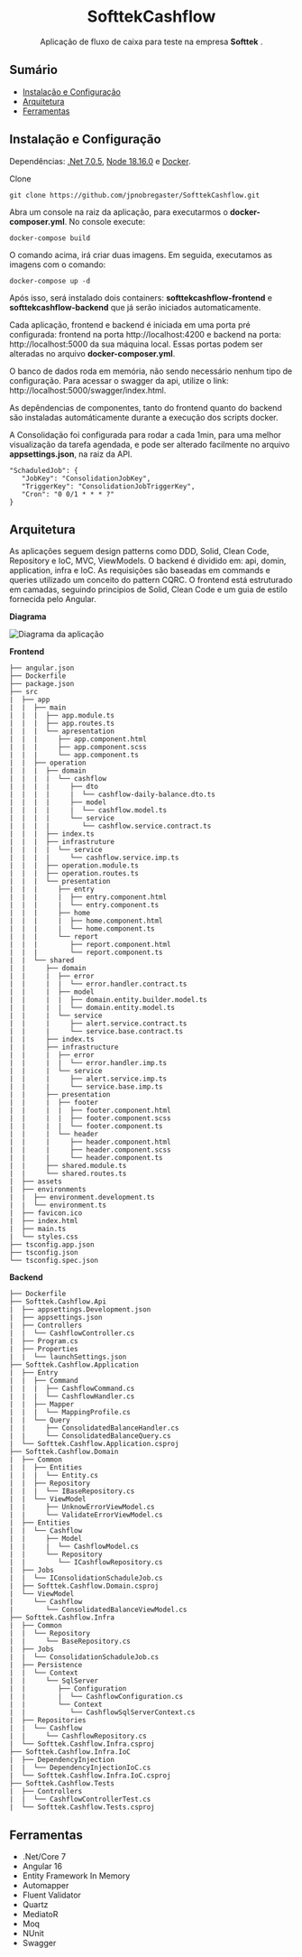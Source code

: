 <h1 align="center">SofttekCashflow</h1>

<p align="center">
	Aplicação de fluxo de caixa para teste na empresa <b>Softtek</b> .
  <br>
</p>

<h2>Sumário</h2>
<ul>
    <li><a href="#ins">Instalação e Configuração</a></li>
    <li><a href="#arq">Arquitetura</a></li>
    <li><a href="#fer">Ferramentas</a></li>
</ul>
<h2 id="ins">Instalação e Configuração</h2>
<p>Dependências: <a href="https://dotnet.microsoft.com/en-us/download/dotnet/7.0">.Net 7.0.5</a>, <a href="https://nodejs.org/dist/v18.16.0/">Node 18.16.0</a> e <a href="https://www.docker.com/products/docker-desktop/">Docker</a>.</p>

Clone

    git clone https://github.com/jpnobregaster/SofttekCashflow.git

<p>Abra um console na raiz da aplicação, para executarmos o <b>docker-composer.yml</b>. No console execute:

    docker-compose build
O comando acima, irá criar duas imagens. Em seguida, executamos as imagens com o comando:

    docker-compose up -d
Após isso, será instalado dois containers: <b>softtekcashflow-frontend</b> e <b>softtekcashflow-backend</b> que já serão iniciados automaticamente.

Cada aplicação, frontend e backend é iniciada em uma porta pré configurada:
frontend na porta http://localhost:4200 e backend na porta: http://localhost:5000 da sua máquina local.
Essas portas podem ser alteradas no arquivo <b>docker-composer.yml</b>.

O banco de dados roda em memória, não sendo necessário nenhum tipo de configuração.
Para acessar o swagger da api, utilize o link:  http://localhost:5000/swagger/index.html.

As depêndencias de componentes, tanto do frontend quanto do backend são instaladas automáticamente durante a execução dos scripts docker.

A Consolidação foi configurada para rodar a cada 1min, para uma melhor visualização da tarefa agendada, e pode ser alterado facilmente no arquivo <b>appsettings.json</b>, na raiz da API.

    "SchaduledJob": {
       "JobKey": "ConsolidationJobKey",
       "TriggerKey": "ConsolidationJobTriggerKey",
       "Cron": "0 0/1 * * * ?"
    }
</p>

<h2 id="arq">Arquitetura</h2>
As aplicações seguem design patterns como DDD, Solid, Clean Code, Repository e IoC, MVC, ViewModels.
O backend é dividido em: api, domin, application, infra e IoC. As requisições são baseadas em commands e queries utilizado um conceito do pattern CQRC. O frontend está estruturado em camadas, seguindo principios de Solid, Clean Code e um guia de estilo fornecida pelo Angular.


**Diagrama**

![Diagrama da aplicação](https://github.com/jpnobregaster/SofttekCashflow/blob/main/diagrama.png)


**Frontend**
```
├── angular.json                             
├── Dockerfile
├── package.json
├── src
|  ├── app
|  |  ├── main
|  |  |  ├── app.module.ts
|  |  |  ├── app.routes.ts
|  |  |  └── apresentation
|  |  |     ├── app.component.html
|  |  |     ├── app.component.scss
|  |  |     └── app.component.ts
|  |  ├── operation
|  |  |  ├── domain
|  |  |  |  └── cashflow
|  |  |  |     ├── dto
|  |  |  |     |  └── cashflow-daily-balance.dto.ts
|  |  |  |     ├── model
|  |  |  |     |  └── cashflow.model.ts
|  |  |  |     └── service
|  |  |  |        └── cashflow.service.contract.ts
|  |  |  ├── index.ts
|  |  |  ├── infrastruture
|  |  |  |  └── service
|  |  |  |     └── cashflow.service.imp.ts
|  |  |  ├── operation.module.ts
|  |  |  ├── operation.routes.ts
|  |  |  └── presentation
|  |  |     ├── entry
|  |  |     |  ├── entry.component.html
|  |  |     |  └── entry.component.ts
|  |  |     ├── home
|  |  |     |  ├── home.component.html
|  |  |     |  └── home.component.ts
|  |  |     └── report
|  |  |        ├── report.component.html
|  |  |        └── report.component.ts
|  |  └── shared
|  |     ├── domain
|  |     |  ├── error
|  |     |  |  └── error.handler.contract.ts
|  |     |  ├── model
|  |     |  |  ├── domain.entity.builder.model.ts
|  |     |  |  └── domain.entity.model.ts
|  |     |  └── service
|  |     |     ├── alert.service.contract.ts
|  |     |     └── service.base.contract.ts
|  |     ├── index.ts
|  |     ├── infrastructure
|  |     |  ├── error
|  |     |  |  └── error.handler.imp.ts
|  |     |  └── service
|  |     |     ├── alert.service.imp.ts
|  |     |     └── service.base.imp.ts
|  |     ├── presentation
|  |     |  ├── footer
|  |     |  |  ├── footer.component.html
|  |     |  |  ├── footer.component.scss
|  |     |  |  └── footer.component.ts
|  |     |  └── header
|  |     |     ├── header.component.html
|  |     |     ├── header.component.scss
|  |     |     └── header.component.ts
|  |     ├── shared.module.ts
|  |     └── shared.routes.ts
|  ├── assets
|  ├── environments
|  |  ├── environment.development.ts
|  |  └── environment.ts
|  ├── favicon.ico
|  ├── index.html
|  ├── main.ts
|  └── styles.css
├── tsconfig.app.json
├── tsconfig.json
└── tsconfig.spec.json
```
**Backend**
```
├── Dockerfile
├── Softtek.Cashflow.Api
|  ├── appsettings.Development.json
|  ├── appsettings.json
|  ├── Controllers
|  |  └── CashflowController.cs
|  ├── Program.cs
|  ├── Properties
|  |  └── launchSettings.json
├── Softtek.Cashflow.Application
|  ├── Entry
|  |  ├── Command
|  |  |  ├── CashflowCommand.cs
|  |  |  └── CashflowHandler.cs
|  |  ├── Mapper
|  |  |  └── MappingProfile.cs
|  |  └── Query
|  |     ├── ConsolidatedBalanceHandler.cs
|  |     └── ConsolidatedBalanceQuery.cs
|  └── Softtek.Cashflow.Application.csproj
├── Softtek.Cashflow.Domain
|  ├── Common
|  |  ├── Entities
|  |  |  └── Entity.cs
|  |  ├── Repository
|  |  |  └── IBaseRepository.cs
|  |  └── ViewModel
|  |     ├── UnknowErrorViewModel.cs
|  |     └── ValidateErrorViewModel.cs
|  ├── Entities
|  |  └── Cashflow
|  |     ├── Model
|  |     |  └── CashflowModel.cs
|  |     └── Repository
|  |        └── ICashflowRepository.cs
|  ├── Jobs
|  |  └── IConsolidationSchaduleJob.cs
|  ├── Softtek.Cashflow.Domain.csproj
|  └── ViewModel
|     └── Cashflow
|        └── ConsolidatedBalanceViewModel.cs
├── Softtek.Cashflow.Infra
|  ├── Common
|  |  └── Repository
|  |     └── BaseRepository.cs
|  ├── Jobs
|  |  └── ConsolidationSchaduleJob.cs
|  ├── Persistence
|  |  └── Context
|  |     └── SqlServer
|  |        ├── Configuration
|  |        |  └── CashflowConfiguration.cs
|  |        └── Context
|  |           └── CashflowSqlServerContext.cs
|  ├── Repositories
|  |  └── Cashflow
|  |     └── CashflowRepository.cs
|  └── Softtek.Cashflow.Infra.csproj
├── Softtek.Cashflow.Infra.IoC
|  ├── DependencyInjection
|  |  └── DependencyInjectionIoC.cs
|  └── Softtek.Cashflow.Infra.IoC.csproj
├── Softtek.Cashflow.Tests
|  ├── Controllers
|  |  └── CashflowControllerTest.cs
|  └── Softtek.Cashflow.Tests.csproj
```
<h2 id="fer">Ferramentas</h2>

 - .Net/Core 7
 - Angular 16
 - Entity Framework In Memory
 - Automapper
 - Fluent Validator
 - Quartz
 - MediatoR
 - Moq
 - NUnit
 - Swagger